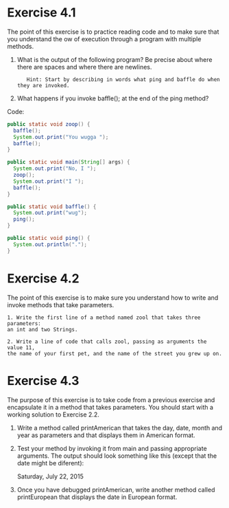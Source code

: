 # Exercise 4.1

The point of this exercise is to practice reading code and to
make sure that you understand the 
ow of execution through a program with
multiple methods.

  1. What is the output of the following program? Be precise about where
     there are spaces and where there are newlines.
     
            Hint: Start by describing in words what ping and baffle do when they are invoked.
            
  2. What happens if you invoke baffle(); at the end of the ping method?

Code: 

```java
public static void zoop() {
  baffle();
  System.out.print("You wugga ");
  baffle();
}

public static void main(String[] args) {
  System.out.print("No, I ");
  zoop();
  System.out.print("I ");
  baffle();
}

public static void baffle() {
  System.out.print("wug");
  ping();
}

public static void ping() {
  System.out.println(".");
}
```

# Exercise 4.2

The point of this exercise is to make sure you understand how
to write and invoke methods that take parameters.

    1. Write the first line of a method named zool that takes three parameters:
    an int and two Strings.

    2. Write a line of code that calls zool, passing as arguments the value 11,
    the name of your first pet, and the name of the street you grew up on.
    
# Exercise 4.3

The purpose of this exercise is to take code from a previous
exercise and encapsulate it in a method that takes parameters. You should
start with a working solution to Exercise 2.2.

1. Write a method called printAmerican that takes the day, date, month
and year as parameters and that displays them in American format.
2. Test your method by invoking it from main and passing appropriate
arguments. The output should look something like this (except that the
date might be diferent):

    Saturday, July 22, 2015
    
3. Once you have debugged printAmerican, write another method called
printEuropean that displays the date in European format.
